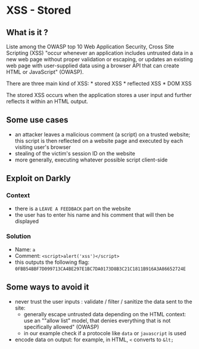 # XSS - Stored

## What is it ?

Liste among the OWASP top 10 Web Application Security, Cross Site Scripting (XSS) "occur whenever an application includes untrusted data in a new web page without proper validation or escaping, or updates an existing web page with user-supplied data using a browser API that can create HTML or JavaScript" (OWASP).

There are three main kind of XSS:
	* stored XSS
	* reflected XSS
	* DOM XSS

The stored XSS occurs when the application stores a user input and further reflects it within an HTML output.

## Some use cases

* an attacker leaves a malicious comment (a script) on a trusted website; this script is then reflected on a website page and executed by each visiting user's browser
* stealing of the victim's session ID on the website
* more generally, executing whatever possible script client-side

## Exploit on Darkly

### Context

* there is a `LEAVE A FEEDBACK` part on the website
* the user has to enter his name and his comment that will then be displayed

### Solution

* Name: `a`
* Comment: `<script>alert('xss')</script>`
* this outputs the following flag: `0FBB54BBF7D099713CA4BE297E1BC7DA0173D8B3C21C1811B916A3A86652724E`

## Some ways to avoid it

* never trust the user inputs : validate / filter / sanitize the data sent to the site:
	* generally escape untrusted data depending on the HTML context: use an ""allow list" model, that denies everything that is not specifically allowed" (OWASP)
	* in our example check if a protocole like `data` or `javascript` is used
* encode data on output: for example, in HTML, `<` converts to `&lt;`